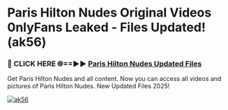 # Paris Hilton Nudes Original Videos 0nlyFans Leaked - Files Updated! (ak56)

<h3>🔴 CLICK HERE 🌐==►► <a href="https://tinyurl.com/5h6xmrr3" rel="nofollow">Paris Hilton Nudes Updated Files</a></h3>

Get Paris Hilton Nudes and all content. Now you can access all videos and pictures of Paris Hilton Nudes. New Updated Files 2025!

[![ak56](https://i.imgur.com/KVD873Z.gif)](https://tinyurl.com/5h6xmrr3)
